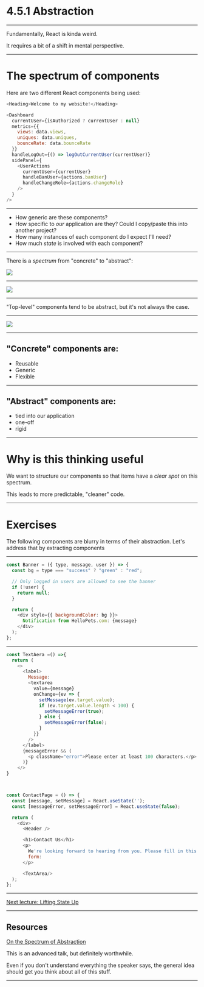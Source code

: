 # 4.5.1 Abstraction

---

Fundamentally, React is kinda weird.

It requires a bit of a shift in mental perspective.

---

# The spectrum of components

Here are two different React components being used:

```js
<Heading>Welcome to my website!</Heading>
```

```js
<Dashboard
  currentUser={isAuthorized ? currentUser : null}
  metrics={{
    views: data.views,
    uniques: data.uniques,
    bounceRate: data.bounceRate
  }}
  handleLogOut={() => logOutCurrentUser(currentUser)}
  sidePanel={
    <UserActions
      currentUser={currentUser}
      handleBanUser={actions.banUser}
      handleChangeRole={actions.changeRole}
    />
  }
/>
```

---

- How generic are these components?
- How specific to _our_ application are they? Could I copy/paste this into another project?
- How many instances of each component do I expect I'll need?
- How much _state_ is involved with each component?

---

There is a _spectrum_ from "concrete" to "abstract":

<img src="./assets/spectrum-of-abstraction.png" />

---

<img src="./assets/superhero.png" />

---

"Top-level" components tend to be abstract, but it's not always the case.

---

<img src="./assets/other-tree.svg" />

---

## "Concrete" components are:

- Reusable
- Generic
- Flexible

---

## "Abstract" components are:

- tied into our application
- one-off
- rigid

<!--
  To elaborate a little here: abstract items tend to be very high-level.
  "This is a homepage", or "this is a React app".
  It doesn't tell you anything concrete about what the HTML will look like.

  On the other hand, a <Button> component will almost certainly render
  a <button> html node, and not much else.
-->

---

# Why is this thinking useful

We want to structure our components so that items have a _clear spot_ on this spectrum.

This leads to more predictable, "cleaner" code.

---

# Exercises

The following components are blurry in terms of their abstraction. Let's address that by extracting components

---

```js
const Banner = ({ type, message, user }) => {
  const bg = type === "success" ? "green" : "red";

  // Only logged in users are allowed to see the banner
  if (!user) {
    return null;
  }

  return (
    <div style={{ backgroundColor: bg }}>
      Notification from HelloPets.com: {message}
    </div>
  );
};
```

---

```js
const TextAera =() =>{
  return (
    <>
      <label>
        Message:
        <textarea
          value={message}
          onChange={ev => {
            setMessage(ev.target.value);
            if (ev.target.value.length < 100) {
              setMessageError(true);
            } else {
              setMessageError(false);
            }
          }}
        />
      </label>
      {messageError && (
        <p className="error">Please enter at least 100 characters.</p>
      )}
    </>
}



const ContactPage = () => {
  const [message, setMessage] = React.useState('');
  const [messageError, setMessageError] = React.useState(false);

  return (
    <div>
      <Header />

      <h1>Contact Us</h1>
      <p>
        We're looking forward to hearing from you. Please fill in this contact
        form:
      </p>

      <TextArea/>
  );
};
```

---

[Next lecture: Lifting State Up](../lecture-4-lifting-state-up)

---

## Resources

[On the Spectrum of Abstraction](https://www.youtube.com/watch?v=mVVNJKv9esE)

This is an advanced talk, but definitely worthwhile.

Even if you don't understand everything the speaker says, the general idea should get you think about all of this stuff.

---
